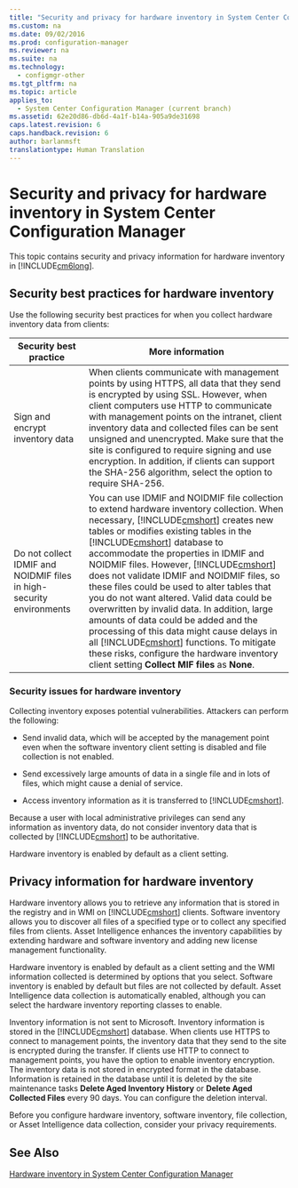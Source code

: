 ```yaml
---
title: "Security and privacy for hardware inventory in System Center Configuration Manager"
ms.custom: na
ms.date: 09/02/2016
ms.prod: configuration-manager
ms.reviewer: na
ms.suite: na
ms.technology: 
  - configmgr-other
ms.tgt_pltfrm: na
ms.topic: article
applies_to: 
  - System Center Configuration Manager (current branch)
ms.assetid: 62e20d86-db6d-4a1f-b14a-905a9de31698
caps.latest.revision: 6
caps.handback.revision: 6
author: barlanmsft
translationtype: Human Translation
---
```

# Security and privacy for hardware inventory in System Center Configuration Manager
This topic contains security and privacy information for hardware inventory in [!INCLUDE[cm6long](../LocTest/includes/cm6long_md.md)].  
  
##  <a name="BKMK_Security_HardwareInventory"></a> Security best practices for hardware inventory  
 Use the following security best practices for when you collect hardware inventory data from clients:  
  
|Security best practice|More information|  
|----------------------------|----------------------|  
|Sign and encrypt inventory data|When clients communicate with management points by using HTTPS, all data that they send is encrypted by using SSL. However, when client computers use HTTP to communicate with management points on the intranet, client inventory data and collected files can be sent unsigned and unencrypted. Make sure that the site is configured to require signing and use encryption. In addition, if clients can support the SHA-256 algorithm, select the option to require SHA-256.|  
|Do not collect IDMIF and NOIDMIF files in high-security environments|You can use IDMIF and NOIDMIF file collection to extend hardware inventory collection. When necessary, [!INCLUDE[cmshort](../LocTest/includes/cmshort_md.md)] creates new tables or modifies existing tables in the [!INCLUDE[cmshort](../LocTest/includes/cmshort_md.md)] database to accommodate the properties in IDMIF and NOIDMIF files. However, [!INCLUDE[cmshort](../LocTest/includes/cmshort_md.md)] does not validate IDMIF and NOIDMIF files, so these files could be used to alter tables that you do not want altered. Valid data could be overwritten by invalid data. In addition, large amounts of data could be added and the processing of this data might cause delays in all [!INCLUDE[cmshort](../LocTest/includes/cmshort_md.md)] functions. To mitigate these risks, configure the hardware inventory client setting **Collect MIF files** as **None**.|  
  
### Security issues for hardware inventory  
 Collecting inventory exposes potential vulnerabilities. Attackers can perform the following:  
  
-   Send invalid data, which will be accepted by the management point even when the software inventory client setting is disabled and file collection is not enabled.  
  
-   Send excessively large amounts of data in a single file and in lots of files, which might cause a denial of service.  
  
-   Access inventory information as it is transferred to [!INCLUDE[cmshort](../LocTest/includes/cmshort_md.md)].  
  
 Because a user with local administrative privileges can send any information as inventory data, do not consider inventory data that is collected by [!INCLUDE[cmshort](../LocTest/includes/cmshort_md.md)] to be authoritative.  
  
 Hardware inventory is enabled by default as a client setting.  
  
##  <a name="BKMK_Privacy_HardwareInventory"></a> Privacy information for hardware inventory  
 Hardware inventory allows you to retrieve any information that is stored in the registry and in WMI on [!INCLUDE[cmshort](../LocTest/includes/cmshort_md.md)] clients. Software inventory allows you to discover all files of a specified type or to collect any specified files from clients. Asset Intelligence enhances the inventory capabilities by extending hardware and software inventory and adding new license management functionality.  
  
 Hardware inventory is enabled by default as a client setting and the WMI information collected is determined by options that you select. Software inventory is enabled by default but files are not collected by default. Asset Intelligence data collection is automatically enabled, although you can select the hardware inventory reporting classes to enable.  
  
 Inventory information is not sent to Microsoft. Inventory information is stored in the [!INCLUDE[cmshort](../LocTest/includes/cmshort_md.md)] database. When clients use HTTPS to connect to management points, the inventory data that they send to the site is encrypted during the transfer. If clients use HTTP to connect to management points, you have the option to enable inventory encryption. The inventory data is not stored in encrypted format in the database. Information is retained in the database until it is deleted by the site maintenance tasks **Delete Aged Inventory History** or **Delete Aged Collected Files** every 90 days. You can configure the deletion interval.  
  
 Before you configure hardware inventory, software inventory, file collection, or Asset Intelligence data collection, consider your privacy requirements.  
  
## See Also  
 [Hardware inventory in System Center Configuration Manager](../LocTest/Hardware-inventory-in-System-Center-Configuration-Manager.md)
